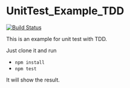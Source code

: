 # UnitTest_Example_TDD

[![Build Status](https://cloud.drone.io/api/badges/jtr860830/UnitTest_Example_TDD/status.svg)](https://cloud.drone.io/jtr860830/UnitTest_Example_TDD)

This is an example for unit test with TDD.

Just clone it and run

- `npm install`
- `npm test`

It will show the result.
